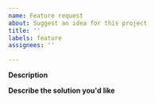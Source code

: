 ```yaml
---
name: Feature request
about: Suggest an idea for this project
title: ''
labels: feature
assignees: ''

---
```


**Description**


**Describe the solution you'd like**
